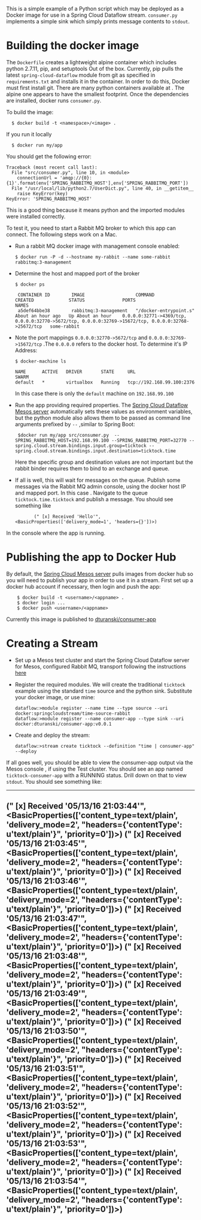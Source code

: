 This is a simple example of a Python script which may be deployed as a Docker image for use in a Spring Cloud Dataflow
stream. `consumer.py` implements a simple sink which simply prints message contents to `stdout`.

Building the docker image
=========================

The `Dockerfile` creates a lightweight alpine container which includes python 2.7.11, pip, and setuptools Out of the box.
Currently, pip pulls the latest `spring-cloud-dataflow` module from git as specified in `requirements.txt` and installs it
in the container. In order to do this, Docker must first install git. There are many python containers available at
[](https://hub.docker.com/_/python/). The alpine one appears to have the smallest footprint. Once the dependencies are installed,
docker runs `consumer.py`.

To build the image:

      $ docker build -t <namespace>/<image> .

If you run it locally

      $ docker run my/app

You should get the following error:

````
Traceback (most recent call last):
  File "src/consumer.py", line 10, in <module>
    connectionUrl = 'amqp://{0}:{1}'.format(env['SPRING_RABBITMQ_HOST'],env['SPRING_RABBITMQ_PORT'])
  File "/usr/local/lib/python2.7/UserDict.py", line 40, in __getitem__
    raise KeyError(key)
KeyError: 'SPRING_RABBITMQ_HOST'
````
This is a good thing because it means python and the imported modules were installed correctly.

To test it, you need to start a Rabbit MQ broker to which this app can connect. The following steps work on a Mac.

* Run a rabbit MQ docker image with management console enabled:

      $ docker run -P -d --hostname my-rabbit --name some-rabbit rabbitmq:3-management

* Determine the host and mapped port of the broker

      $ docker ps

       CONTAINER ID        IMAGE                   COMMAND                  CREATED             STATUS              PORTS                                                                                                  NAMES
       a5def64bbe38        rabbitmq:3-management   "/docker-entrypoint.s"   About an hour ago   Up About an hour    0.0.0.0:32771->4369/tcp, 0.0.0.0:32770->5672/tcp, 0.0.0.0:32769->15672/tcp, 0.0.0.0:32768->25672/tcp   some-rabbit

* Note the port mappings `0.0.0.0:32770->5672/tcp` and `0.0.0.0:32769->15672/tcp` .The `0.0.0.0` refers to the docker host. To determine
   it's IP Address:

      $ docker-machine ls

      NAME      ACTIVE   DRIVER       STATE     URL                         SWARM
      default   *        virtualbox   Running   tcp://192.168.99.100:2376

    In this case there is only the `default` machine on `192.168.99.100`

* Run the app providing required properties. The [Spring Cloud Dataflow Mesos server](https://github.com/spring-cloud/spring-cloud-dataflow-server-mesos) automatically sets
    these values as environment variables, but the python module also allows them to be passed as command line arguments prefixed by `--`  ,similar to Spring Boot:

       $docker run my/app src/consumer.py  --SPRING_RABBITMQ_HOST=192.168.99.100 --SPRING_RABBITMQ_PORT=32770 --spring.cloud.stream.bindings.input.group=ticktock --spring.cloud.stream.bindings.input.destination=ticktock.time

     Here the specific group and destination values are not important but the rabbit binder requires them to bind to an exchange and queue.

* If all is well, this will wait for messages on the queue. Publish some messages via the Rabbit MQ admin console, using the docker host
IP and mapped port. In this case [](http://192.168.99.100:32769). Navigate to the queue `ticktock.time.ticktock` and publish a message.
You should see something like

             (" [x] Received 'Hello'", <BasicProperties(['delivery_mode=1', 'headers={}'])>)

 In the console where the app is running.

Publishing the app to Docker Hub
================================

By default, the [Spring Cloud Mesos server](https://github.com/spring-cloud/spring-cloud-dataflow-server-mesos) pulls images from docker hub so
you will need to publish your app in order to use it in a stream. First set up a docker hub account if necessary, then login and push the app:

        $ docker build -t <username>/<appname> .
        $ docker login ...
        $ docker push <username>/<appname>

Currently this image is published to [dturanski/consumer-app](https://hub.docker.com/r/dturanski/consumer-app/)

Creating a Stream
=================

* Set up a Mesos test cluster and start the Spring Cloud Dataflow server for Mesos, configured Rabbit MQ, transport following the instructions [here](http://docs.spring.io/spring-cloud-dataflow-server-mesos/docs/current-SNAPSHOT/reference/htmlsingle/#_deploying_streams_on_mesos_and_marathon)

* Register the required modules. We will create the traditional `ticktock` example using the standard `time` source and the python sink.
Substitute your docker image, or use mine:

      dataflow:>module register --name time --type source --uri docker:springcloudstream/time-source-rabbit
      dataflow:>module register --name consumer-app --type sink --uri docker:dturanski/consumer-app:v0.0.1

* Create and deploy the stream:

      dataflow:>stream create ticktock --definition "time | consumer-app" --deploy

If all goes well, you should be able to view the consumer-app output via the Mesos console [](http://192.168.33.10:5050), if using the Test cluster.
You should see an app named `ticktock-consumer-app` with a RUNNING status. Drill down on that to view `stdout`. You should see something like:

----
(" [x] Received '05/13/16 21:03:44'", <BasicProperties(['content_type=text/plain', 'delivery_mode=2', "headers={'contentType': u'text/plain'}", 'priority=0'])>)
(" [x] Received '05/13/16 21:03:45'", <BasicProperties(['content_type=text/plain', 'delivery_mode=2', "headers={'contentType': u'text/plain'}", 'priority=0'])>)
(" [x] Received '05/13/16 21:03:46'", <BasicProperties(['content_type=text/plain', 'delivery_mode=2', "headers={'contentType': u'text/plain'}", 'priority=0'])>)
(" [x] Received '05/13/16 21:03:47'", <BasicProperties(['content_type=text/plain', 'delivery_mode=2', "headers={'contentType': u'text/plain'}", 'priority=0'])>)
(" [x] Received '05/13/16 21:03:48'", <BasicProperties(['content_type=text/plain', 'delivery_mode=2', "headers={'contentType': u'text/plain'}", 'priority=0'])>)
(" [x] Received '05/13/16 21:03:49'", <BasicProperties(['content_type=text/plain', 'delivery_mode=2', "headers={'contentType': u'text/plain'}", 'priority=0'])>)
(" [x] Received '05/13/16 21:03:50'", <BasicProperties(['content_type=text/plain', 'delivery_mode=2', "headers={'contentType': u'text/plain'}", 'priority=0'])>)
(" [x] Received '05/13/16 21:03:51'", <BasicProperties(['content_type=text/plain', 'delivery_mode=2', "headers={'contentType': u'text/plain'}", 'priority=0'])>)
(" [x] Received '05/13/16 21:03:52'", <BasicProperties(['content_type=text/plain', 'delivery_mode=2', "headers={'contentType': u'text/plain'}", 'priority=0'])>)
(" [x] Received '05/13/16 21:03:53'", <BasicProperties(['content_type=text/plain', 'delivery_mode=2', "headers={'contentType': u'text/plain'}", 'priority=0'])>)
(" [x] Received '05/13/16 21:03:54'", <BasicProperties(['content_type=text/plain', 'delivery_mode=2', "headers={'contentType': u'text/plain'}", 'priority=0'])>)
----





